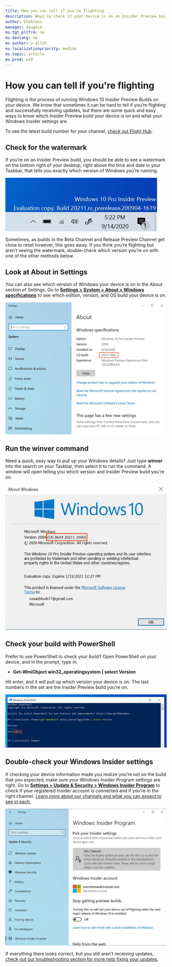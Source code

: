 ```yaml
---
title: How you can tell if you're flighting
description: Ways to check if your device is on an Insider Preview build
author: bleblanc
manager: dougkim
ms.tgt_pltfrm: na
ms.devlang: na
ms.author: v-allsh
ms.localizationpriority: medium
ms.topic: article
ms.prod: w10
---
```


# How you can tell if you're flighting
Flighting is the process of running Windows 10 Insider Preview Builds on your device. We know that sometimes it can be hard to tell if you’re flighting and successfully receiving updates, but there are some quick and easy ways to know which Insider Preview build your device is on and what your Windows Insider settings are.

To see the latest build number for your channel, [check out Flight Hub](https://docs.microsoft.com/windows-insider/flight-hub/).

## Check for the watermark

If you’re on an Insider Preview build, you should be able to see a watermark on the bottom right of your desktop, right above the time and date in your Taskbar, that tells you exactly which version of Windows you’re running.

![Windows watermark for Windows 10 Insider Preview Builds showing Build 20211.](images/Watermark.jpg "Channels overview and how rings move to them.")

Sometimes, as builds in the Beta Channel and Release Preview Channel get close to retail however, this goes away. If you think you’re flighting but aren’t seeing the watermark, double-check which version you’re on with one of the other methods below.

## Look at About in Settings

You can also see which version of Windows your device is on in the About section of Settings. Go to **[Settings > System > About > Windows specifications](https://aka.ms/AboutSettings)** to see which edition, version, and OS build your device is on.

![Windows' About Settings, scrolled down to the Windows specifications section to highlight your current OS build.](images/About.jpg "Channels overview and how rings move to them.")

## Run the winver command

Need a quick, easy way to pull up your Windows details? Just type **winver** into the search on your Taskbar, then select it to run the command. A window will open telling you which version and Insider Preview build you’re on.

![The About Windows module that pops up from running the winver command, highlighting the Build 20211 the device is on.](images/winver.jpg "Channels overview and how rings move to them.")

## Check your build with PowerShell

Prefer to use PowerShell to check your build? Open PowerShell on your device, and in the prompt, type in:

* **Get-WmiObject win32_operatingsystem | select Version**

Hit enter, and it will pull up which version your device is on. The last numbers in the set are the Insider Preview build you’re on.

![Windows PowerShell running this command to check your version, highlighting that you're on Build 20211.](images/Powershell.jpg "Channels overview and how rings move to them.")

## Double-check your Windows Insider settings

If checking your device information made you realize you’re not on the build that you expected, make sure your Windows Insider Program settings are right. Go to **[Settings > Update & Security > Windows Insider Program](https://aka.ms/WIPSettings)** to check if your registered Insider account is connected and if you’re in the right channel. [Learn more about our channels and what you can expect to see in each.](https://docs.microsoft.com/windows-insider/flighting)

![The Windows Insider Program's section in Settings showing your channel and the Insider account tied to your device.](images/WIP-settings.jpg "Channels overview and how rings move to them.")

If everything there looks correct, but you still aren’t receiving updates, [check out our troubleshooting section for more help fixing your updates](https://docs.microsoft.com/windows-insider/troubleshooting#not-receiving-updates).